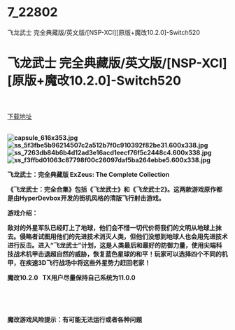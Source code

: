# 7_22802
飞龙武士 完全典藏版/英文版/[NSP-XCI][原版+魔改10.2.0]-Switch520
# 飞龙武士 完全典藏版/英文版/[NSP-XCI][原版+魔改10.2.0]-Switch520
 <br/></br>
[下载地址](https://www.switch520.cc/article/22802 "下载地址")
<br/></br>

<p><strong><img title="capsule_616x353.jpg" src="https://www.switch520.cc/muke_img/2021_10_01_0b65ee07e991a.jpg" alt="capsule_616x353.jpg"></strong><br>
<strong><img title="ss_5f3fbe5b96214507c2a512b7f0c910392f82be31.600x338.jpg" src="https://www.switch520.cc/muke_img/2021_10_01_c45595a7c4197.jpg" alt="ss_5f3fbe5b96214507c2a512b7f0c910392f82be31.600x338.jpg"></strong><br>
<strong><img title="ss_7263db84b6b4d12ad3e16acd1eecf76f5c2448c4.600x338.jpg" src="https://www.switch520.cc/muke_img/2021_10_01_4d248b3935e94.jpg" alt="ss_7263db84b6b4d12ad3e16acd1eecf76f5c2448c4.600x338.jpg"></strong><br>
<strong><img title="ss_f3ffbd01063c87798f00c26097daf5ba264ebbe5.600x338.jpg" src="https://www.switch520.cc/muke_img/2021_10_01_b887bb7d44fa0.jpg" alt="ss_f3ffbd01063c87798f00c26097daf5ba264ebbe5.600x338.jpg">&nbsp;</strong></p>
<p><strong>飞龙武士：完全典藏版 ExZeus: The Complete Collection</strong></p>
<p><strong>《飞龙武士：完全合集》包括《飞龙武士》和《飞龙武士2》。这两款游戏原作都是由HyperDevbox开发的街机风格的清版飞行射击游戏。</strong></p>
<p><strong>游戏介绍：</strong></p>
<p><strong>敌对的外星军队已经盯上了地球，他们会不惜一切代价将我们的文明从地球上抹去。侵略者试图用他们的先进技术消灭人类，但他们没想到地球人也会用先进技术进行反击。进入“飞龙武士”计划，这是人类最后和最好的防御力量，使用尖端科技战术机甲击退超自然的威胁，恢复蓝色星球的和平！玩家可以选择四个不同的机甲，在疾速3D飞行战场中将这些外星势力赶回老家！</strong></p>
<p><strong>魔改10.2.0 &nbsp;&nbsp;TX用户尽量保持自己系统为11.0.0</strong></p>
<p>&nbsp;</p>
<p>&nbsp;</p>
<p><strong>魔改游戏风险提示：有可能无法运行或者各种问题</strong></p>
